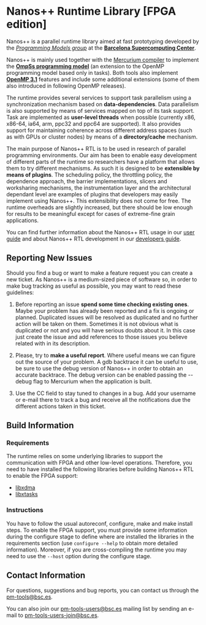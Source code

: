 # Nanos++ Runtime Library  [FPGA edition]

Nanos++ is a parallel runtime library aimed at fast
prototyping developed by the [*Programming Models group*](https://pm.bsc.es/)
at the [**Barcelona Supercomputing Center**](http://www.bsc.es/).

Nanos++ is mainly used together with the [Mercurium compiler](https://github.com/bsc-pm/mcxx)
to implement the [**OmpSs programming model**](https://pm.bsc.es/ompss)
(an extension to the OpenMP programming model based only in tasks).
Both tools also implement [**OpenMP 3.1**](https://pm.bsc.es/openmp) features
and include some additional extensions (some of them also introduced in
following OpenMP releases).

The runtime provides several services to support task parallelism using a
synchronization mechanism based on **data-dependencies**. Data parallelism is
also supported by means of services mapped on top of its task support. Task are
implemented as **user-level threads** when possible (currently x86, x86-64,
ia64, arm, ppc32 and ppc64 are supported). It also provides support for
maintaining coherence across different address spaces (such as with GPUs or
cluster nodes) by means of a **directory/cache** mechanism.

The main purpose of Nanos++ RTL is to be used in research of parallel
programming environments. Our aim has been to enable easy development of
different parts of the runtime so researchers have a platform that allows them
to try different mechanisms. As such it is designed to be **extensible by means
of plugins**.  The scheduling policy, the throttling policy, the dependence
approach, the barrier implementations, slicers and worksharing mechanisms, the
instrumentation layer and the architectural dependant level are examples of
plugins that developers may easily implement using Nanos++. This extensibility
does not come for free. The runtime overheads are slightly increased, but there
should be low enough for results to be meaningful except for cases of
extreme-fine grain applications.

You can find further information about the Nanos++ RTL usage in our
[user guide](https://pm.bsc.es/ompss-docs/user-guide)
and about Nanos++ RTL development in our
[developers guide](doc/developers_guide.md).

## Reporting New Issues

Should you find a bug or want to make a feature request you can create a new
ticket. As Nanos++ is a medium-sized piece of software so, in order to make bug
tracking as useful as possible, you may want to read these guidelines:

  1. Before reporting an issue **spend some time checking existing ones**. Maybe
your problem has already been reported and a fix is ongoing or planned.
Duplicated issues will be resolved as duplicated and no further action will be
taken on them. Sometimes it is not obvious what is duplicated or not and you
will have serious doubts about it. In this case just create the issue and add
references to those issues you believe related with in its description.

  2. Please, try to **make a useful report**. Where useful means we can figure out
the source of your problem. A gdb backtrace it can be useful to use, be sure to
use the debug version of Nanos++ in order to obtain an accurate backtrace. The
debug version can be enabled passing the --debug flag to Mercurium when the
application is built.

  3. Use the CC field to stay tuned to changes in a bug. Add your username or
e-mail there to track a bug and receive all the notifications due the different
actions taken in this ticket.

## Build Information

### Requirements

The runtime relies on some underlying libraries to support the communication with
FPGA and other low-level operations. Therefore, you need to have installed the
following libraries before building Nanos++ RTL to enable the FPGA support:
  - [libxdma](https://pm.bsc.es/gitlab/ompss-at-fpga/xdma)
  - [libxtasks](https://pm.bsc.es/gitlab/ompss-at-fpga/xtasks)

### Instructions

You have to follow the usual autoreconf, configure, make and make install steps.
To enable the FPGA support, you must provide some information during the configure
stage to define where are installed the libraries in the requirements
section (use `configure --help` to obtain more detailed information). Moreover,
if you are cross-compiling the runtime you may need to use the `--host` option
during the configure stage.

## Contact Information

For questions, suggestions and bug reports, you can contact us through the pm-tools@bsc.es.

You can also join our pm-tools-users@bsc.es mailing list by sending an e-mail to
pm-tools-users-join@bsc.es.

